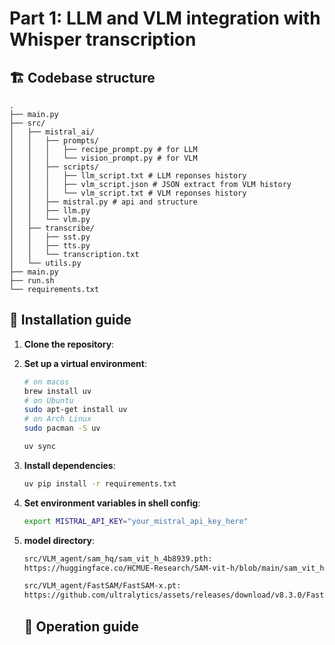 # Part 1: LLM and VLM integration with Whisper transcription

## 🏗️  Codebase structure

```shell
.
├── main.py
├── src/
│   ├── mistral_ai/
│   │   ├── prompts/
│   │   │   ├── recipe_prompt.py # for LLM
│   │   │   └── vision_prompt.py # for VLM
│   │   ├── scripts/
│   │   │   ├── llm_script.txt # LLM reponses history
│   │   │   ├── vlm_script.json # JSON extract from VLM history
│   │   │   └── vlm_script.txt # VLM reponses history
│   │   ├── mistral.py # api and structure
│   │   ├── llm.py
│   │   └── vlm.py
│   ├── transcribe/
│   │   ├── sst.py 
│   │   ├── tts.py
│   │   └── transcription.txt
│   └── utils.py
├── main.py
├── run.sh
└── requirements.txt
```

## 🔧 Installation guide

1. **Clone the repository**:

2. **Set up a virtual environment**:
   ```bash
   # on macos
   brew install uv
   # on Ubuntu
   sudo apt-get install uv
   # on Arch Linux
   sudo pacman -S uv

   uv sync
   ```

3. **Install dependencies**:
   ```bash
   uv pip install -r requirements.txt
   ```

4. **Set environment variables in shell config**:
   ```bash
   export MISTRAL_API_KEY="your_mistral_api_key_here"
   ```

5. **model directory**:
   ```bash
   src/VLM_agent/sam_hq/sam_vit_h_4b8939.pth: 
   https://huggingface.co/HCMUE-Research/SAM-vit-h/blob/main/sam_vit_h_4b8939.pth

   src/VLM_agent/FastSAM/FastSAM-x.pt:
   https://github.com/ultralytics/assets/releases/download/v8.3.0/FastSAM-x.pt
   ```
   ## 🎯 Operation guide
